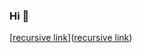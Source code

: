 ### Hi 👋

[[recursive link](https://github.com/telxf7dbohs)]([recursive link](https://github.com/telxf7dbohs))
